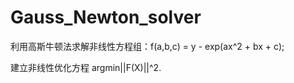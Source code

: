 # Gauss_Newton_solver
利用高斯牛顿法求解非线性方程组：f(a,b,c) = y - exp(ax^2 + bx + c);

建立非线性优化方程 argmin||F(X)||^2.
